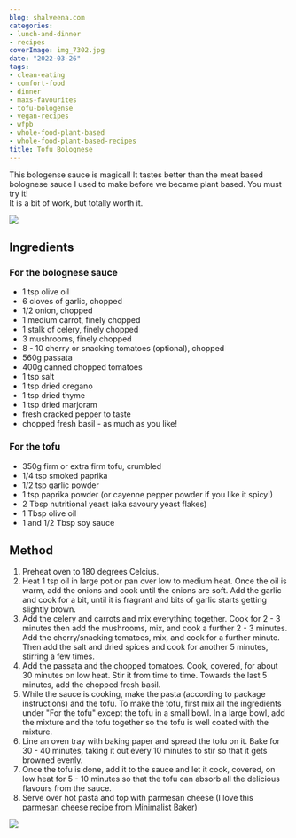 ```yaml
---
blog: shalveena.com
categories:
- lunch-and-dinner
- recipes
coverImage: img_7302.jpg
date: "2022-03-26"
tags:
- clean-eating
- comfort-food
- dinner
- maxs-favourites
- tofu-bologense
- vegan-recipes
- wfpb
- whole-food-plant-based
- whole-food-plant-based-recipes
title: Tofu Bolognese
---
```


This bologense sauce is magical! It tastes better than the meat based bolognese sauce I used to make before we became plant based. You must try it!  
It is a bit of work, but totally worth it.

![](https://shalveena.files.wordpress.com/2022/03/img_7301.jpg?w=768)

## Ingredients

### For the bolognese sauce

- 1 tsp olive oil
- 6 cloves of garlic, chopped
- 1/2 onion, chopped
- 1 medium carrot, finely chopped
- 1 stalk of celery, finely chopped
- 3 mushrooms, finely chopped
- 8 - 10 cherry or snacking tomatoes (optional), chopped
- 560g passata
- 400g canned chopped tomatoes
- 1 tsp salt
- 1 tsp dried oregano
- 1 tsp dried thyme
- 1 tsp dried marjoram
- fresh cracked pepper to taste
- chopped fresh basil - as much as you like!

### For the tofu

- 350g firm or extra firm tofu, crumbled
- 1/4 tsp smoked paprika
- 1/2 tsp garlic powder
- 1 tsp paprika powder (or cayenne pepper powder if you like it spicy!)
- 2 Tbsp nutritional yeast (aka savoury yeast flakes)
- 1 Tbsp olive oil
- 1 and 1/2 Tbsp soy sauce

## Method

1. Preheat oven to 180 degrees Celcius.
2. Heat 1 tsp oil in large pot or pan over low to medium heat. Once the oil is warm, add the onions and cook until the onions are soft. Add the garlic and cook for a bit, until it is fragrant and bits of garlic starts getting slightly brown.
3. Add the celery and carrots and mix everything together. Cook for 2 - 3 minutes then add the mushrooms, mix, and cook a further 2 - 3 minutes. Add the cherry/snacking tomatoes, mix, and cook for a further minute. Then add the salt and dried spices and cook for another 5 minutes, stirring a few times.
4. Add the passata and the chopped tomatoes. Cook, covered, for about 30 minutes on low heat. Stir it from time to time. Towards the last 5 minutes, add the chopped fresh basil.
5. While the sauce is cooking, make the pasta (according to package instructions) and the tofu. To make the tofu, first mix all the ingredients under "For the tofu" except the tofu in a small bowl. In a large bowl, add the mixture and the tofu together so the tofu is well coated with the mixture.
6. Line an oven tray with baking paper and spread the tofu on it. Bake for 30 - 40 minutes, taking it out every 10 minutes to stir so that it gets browned evenly.
7. Once the tofu is done, add it to the sauce and let it cook, covered, on low heat for 5 - 10 minutes so that the tofu can absorb all the delicious flavours from the sauce.
8. Serve over hot pasta and top with parmesan cheese (I love this [parmesan cheese recipe from Minimalist Baker](https://minimalistbaker.com/how-to-make-vegan-parmesan-cheese/))

![](https://shalveena.files.wordpress.com/2022/03/img_7298.jpg?w=768)

